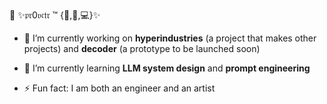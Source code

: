 👋
✨𝔭𝔯0𝔳𝔠𝔱𝔯 ™ {🥃,🍿,💻}✨

- 🔭 I’m currently working on **hyperindustries** (a project that makes other projects) and **decoder** (a prototype to be launched soon)

- 🌱 I’m currently learning **LLM system design** and **prompt engineering**

- ⚡ Fun fact: I am both an engineer and an artist


<!--
**tmohn/tmohn** is a ✨ _special_ ✨ repository because its `README.md` (this file) appears on your GitHub profile.

Here are some ideas to get you started:

- 🔭 I’m currently working on ...
- 🌱 I’m currently learning ...
- 👯 I’m looking to collaborate on ...
- 🤔 I’m looking for help with ...
- 💬 Ask me about ...
- 📫 How to reach me: ...
- 😄 Pronouns: ...
- ⚡ Fun fact: ...
-->
